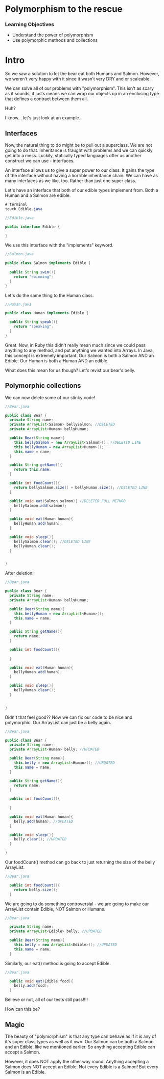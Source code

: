 # Polymorphism to the rescue

### Learning Objectives

- Understand the power of polymorphism
- Use polymorphic methods and collections

# Intro

So we saw a solution to let the bear eat both Humans and Salmon. However, we weren't very happy with it since it wasn't very DRY and or scaleable. 

We can solve all of our problems with "polymorphism". This isn't as scary as it sounds, it justs means we can wrap our objects up in an enclosing type that defines a contract between them all. 

Huh?

I know... let's just look at an example.

## Interfaces

Now, the natural thing to do might be to pull out a superclass. We are not going to do that. Inheritance is fraught with problems and we can quickly get into a mess. Luckily, statically typed languages offer us another construct we can use - interfaces.

An interface allows us to give a super power to our class. It gains the type of the interface without having a horrible inheritance chain. We can have as many interfaces as we like, too. Rather than just one super class.

Let's have an interface that both of our edible types implement from. Both a Human and a Salmon are edible.

```java
# terminal
touch Edible.java
```

```java
//Edible.java

public interface Edible {
  
}
```

We use this interface with the "implements" keyword.

```java
//Salmon.java

public class Salmon implements Edible {
  
  public String swim(){
    return "swimming";
  }
}
```

Let's do the same thing to the Human class.

```java
//Human.java

public class Human implements Edible {

  public String speak(){
    return "speaking";
  }
}
```

Great. Now, in Ruby this didn't really mean much since we could pass anything to any method, and put anything we wanted into Arrays. In Java, this concept is extremely important. Our Salmon is both a Salmon AND an Edible. Our Human is both a Human AND an edible.

What does this mean for us though? Let's revist our bear's belly.

## Polymorphic collections

We can now delete some of our stinky code!

```java
//Bear.java

public class Bear {
  private String name;
  private ArrayList<Salmon> bellySalmon; //DELETED
  private ArrayList<Human> bellyHuman;

  public Bear(String name){
    this.bellySalmon = new ArrayList<Salmon>(); //DELETED LINE
    this.bellyHuman = new ArrayList<Human>();
    this.name = name;
  }

  public String getName(){
    return this.name;
  }

  public int foodCount(){
    return bellySalmon.size() + bellyHuman.size(); //DELETED LINE
  }

  public void eat(Salmon salmon){ //DELETED FULL METHOD
    bellySalmon.add(salmon);
  }

  public void eat(Human human){
    bellyHuman.add(human);
  }

  public void sleep(){
    bellySalmon.clear(); //DELETED LINE
    bellyHuman.clear();
  }


}
```
After deletion:

```java
//Bear.java

public class Bear {
  private String name;
  private ArrayList<Human> bellyHuman;

  public Bear(String name){
    this.bellyHuman = new ArrayList<Human>();
    this.name = name;
  }

  public String getName(){
    return name;
  }

  public int foodCount(){
   
  }

  public void eat(Human human){
    bellyHuman.add(human);
  }

  public void sleep(){
    bellyHuman.clear();
  }


}

```

Didn't that feel good?? Now we can fix our code to be nice and polymorphic. Our ArrayList can just be a belly again.

```java
//Bear.java

public class Bear {
  private String name;
  private ArrayList<Human> belly; //UPDATED

  public Bear(String name){
    this.belly = new ArrayList<Human>(); //UPDATED
    this.name = name;
  }

  public String getName(){
    return name;
  }

  public int foodCount(){
   
  }

  public void eat(Human human){
    belly.add(human); //UPDATED
  }

  public void sleep(){
    belly.clear(); //UPDATED
  }

}

```

Our foodCount() method can go back to just returning the size of the belly ArrayList.

```java
//Bear.java

  public int foodCount(){
    return belly.size();
  }
```

We are going to do something controversial - we are going to make our ArrayList contain Edible, NOT Salmon or Humans.

```java
//Bear.java

  private String name;
  private ArrayList<Edible> belly; //UPDATED

  public Bear(String name){
    this.belly = new ArrayList<Edible>(); //UPDATED
    this.name = name;
  }

```
Similarly, our eat() method is going to accept Edible.

```java
//Bear.java

  public void eat(Edible food){
    belly.add(food);
  }
```

Believe or not, all of our tests still pass!!!!

How can this be?

## Magic

The beauty of "polymorphism" is that any type can behave as if it is any of it's super class types as well as it own. Our Salmon can be both a Salmon and an Edible, like we mentioned earlier. So anything accepting Edible can accept a Salmon. 

However, it does NOT apply the other way round. Anything accepting a Salmon does NOT accept an Edible. Not every Edible is a Salmon! But every Salmon is an Edible.

